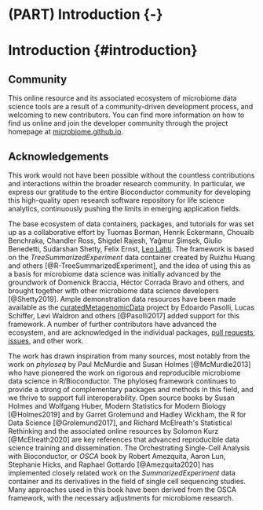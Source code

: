 # (PART) Introduction {-}

# Introduction {#introduction}

<script>
document.addEventListener("click", function (event) {
    if (event.target.classList.contains("rebook-collapse")) {
        event.target.classList.toggle("active");
        var content = event.target.nextElementSibling;
        if (content.style.display === "block") {
            content.style.display = "none";
        } else {
            content.style.display = "block";
        }
    }
})
</script>

<style>
.rebook-collapse {
  background-color: #eee;
  color: #444;
  cursor: pointer;
  padding: 18px;
  width: 100%;
  border: none;
  text-align: left;
  outline: none;
  font-size: 15px;
}

.rebook-content {
  padding: 0 18px;
  display: none;
  overflow: hidden;
  background-color: #f1f1f1;
}
</style>




## Community

This online resource and its associated ecosystem of microbiome data
science tools are a result of a community-driven development process,
and welcoming to new contributors. You can find more information on
how to find us online and join the developer community through the
project homepage at
[microbiome.github.io](https://microbiome.github.io).



## Acknowledgements

This work would not have been possible without the countless
contributions and interactions within the broader research
community. In particular, we express our gratitude to the entire
Bioconductor community for developing this high-quality open research
software repository for life science analytics, continuously pushing
the limits in emerging application fields.

The base ecosystem of data containers, packages, and tutorials for was
set up as a collaborative effort by Tuomas Borman, Henrik Eckermann,
Chouaib Benchraka, Chandler Ross, Shigdel Rajesh, Yağmur Şimşek,
Giulio Benedetti, Sudarshan Shetty, Felix Ernst, [Leo
Lahti](http://www.iki.fi/Leo.Lahti). The framework is based on the
_TreeSummarizedExperiment_ data container created by Ruizhu Huang and
others [@R-TreeSummarizedExperiment], and the idea of using this as a
basis for microbiome data science was initially advanced by the
groundwork of Domenick Braccia, Héctor Corrada Bravo and others, and
brought together with other microbiome data science developers
[@Shetty2019]. Ample demonstration data resources have been made
available as the
[curatedMetagenomicData](https://waldronlab.io/curatedMetagenomicData/)
project by Edoardo Pasolli, Lucas Schiffer, Levi Waldron and others
[@Pasolli2017] added support for this framework. A number of further
contributors have advanced the ecosystem, and are acknowledged in the
individual packages, [pull
requests](https://github.com/microbiome/OMA/graphs/contributors),
[issues](https://github.com/microbiome/OMA/issues), and other work.

The work has drawn inspiration from many sources, most
notably from the work on _phyloseq_ by Paul McMurdie and Susan Holmes
[@McMurdie2013] who have pioneered the work on rigorous and
reproducible microbiome data science in R/Bioconductor. The phyloseq
framework continues to provide a strong of complementary packages and
methods in this field, and we thrive to support full
interoperability. Open source books by Susan Holmes and Wolfgang
Huber, Modern Statistics for Modern Biology [@Holmes2019] and by
Garret Grolemund and Hadley Wickham, the R for Data Science
[@Grolemund2017], and Richard McElreath's Statistical Rethinking and
the associated online resources by Solomon Kurz [@McElreath2020] are
key references that advanced reproducible data science training and
dissemination. The Orchestrating Single-Cell Analysis with
Bioconductor, or _OSCA_ book by Robert Amezquita, Aaron Lun, Stephanie
Hicks, and Raphael Gottardo [@Amezquita2020] has implemented closely
related work on the _SummarizedExperiment_ data container and its
derivatives in the field of single cell sequencing studies. Many
approaches used in this book have been derived from the OSCA
framework, with the necessary adjustments for microbiome research.









